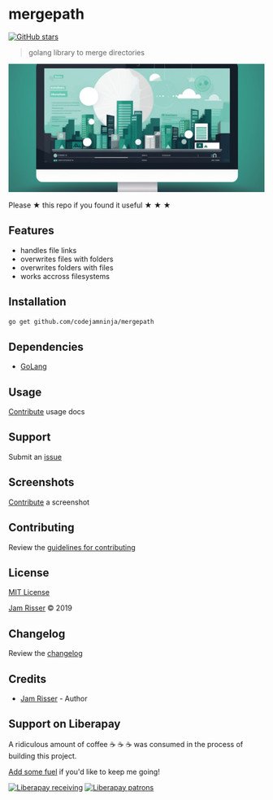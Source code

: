 # mergepath

[![GitHub stars](https://img.shields.io/github/stars/codejamninja/mergepath.svg?style=social&label=Stars)](https://github.com/codejamninja/mergepath)

> golang library to merge directories

![](assets/mergepath.png)

Please ★ this repo if you found it useful ★ ★ ★


## Features

* handles file links
* overwrites files with folders
* overwrites folders with files
* works accross filesystems


## Installation

```sh
go get github.com/codejamninja/mergepath
```


## Dependencies

* [GoLang](https://golang.org)


## Usage

[Contribute](https://github.com/codejamninja/mergepath/blob/master/CONTRIBUTING.md) usage docs


## Support

Submit an [issue](https://github.com/codejamninja/mergepath/issues/new)


## Screenshots

[Contribute](https://github.com/codejamninja/mergepath/blob/master/CONTRIBUTING.md) a screenshot


## Contributing

Review the [guidelines for contributing](https://github.com/codejamninja/mergepath/blob/master/CONTRIBUTING.md)


## License

[MIT License](https://github.com/codejamninja/mergepath/blob/master/LICENSE)

[Jam Risser](https://codejam.ninja) © 2019


## Changelog

Review the [changelog](https://github.com/codejamninja/mergepath/blob/master/CHANGELOG.md)


## Credits

* [Jam Risser](https://codejam.ninja) - Author


## Support on Liberapay

A ridiculous amount of coffee ☕ ☕ ☕ was consumed in the process of building this project.

[Add some fuel](https://liberapay.com/codejamninja/donate) if you'd like to keep me going!

[![Liberapay receiving](https://img.shields.io/liberapay/receives/codejamninja.svg?style=flat-square)](https://liberapay.com/codejamninja/donate)
[![Liberapay patrons](https://img.shields.io/liberapay/patrons/codejamninja.svg?style=flat-square)](https://liberapay.com/codejamninja/donate)
